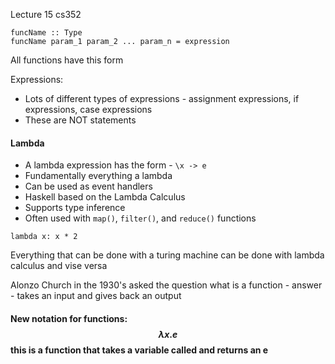 Lecture 15 cs352
```
funcName :: Type
funcName param_1 param_2 ... param_n = expression
```
All functions have this form

Expressions: 
- Lots of different types of expressions - assignment expressions, if expressions, case expressions
- These are NOT statements

#### Lambda
- A lambda expression has the form - `\x -> e`
- Fundamentally everything a lambda
- Can be used as event handlers
- Haskell based on the Lambda Calculus
- Supports type inference 
- Often used with `map()`, `filter()`, and `reduce()` functions

``` 
lambda x: x * 2
```

Everything that can be done with a turing machine can be done with lambda calculus and vise versa

Alonzo Church in the 1930's asked the question what is a function - answer - takes an input and gives back an output

#### New notation for functions: $$\lambda x.e$$ this is a function that takes a variable called and returns an e

